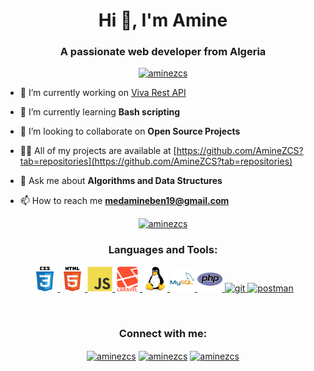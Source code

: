 <h1 align="center">Hi 👋, I'm Amine</h1>
<h3 align="center">A passionate web developer from Algeria</h3>


<p align="center"> <a href="https://github.com/ryo-ma/github-profile-trophy"><img src="https://github-profile-trophy.vercel.app/?username=aminezcs" alt="aminezcs" /></a> </p>



- 🔭 I’m currently working on [Viva Rest API](https://github.com/AmineZCS/ntic-viva/)

- 🌱 I’m currently learning **Bash scripting**

- 👯 I’m looking to collaborate on **Open Source Projects**

- 👨‍💻 All of my projects are available at [https://github.com/AmineZCS?tab=repositories](https://github.com/AmineZCS?tab=repositories)

- 💬 Ask me about **Algorithms and Data Structures**

- 📫 How to reach me **medamineben19@gmail.com**
<p align="center"> <a href="https://twitter.com/aminezcs" target="blank"><img src="https://img.shields.io/twitter/follow/aminezcs?logo=twitter&style=for-the-badge" alt="aminezcs" /></a> </p>


<h3 align="center">Languages and Tools:</h3>
<p align="center"> <a href="https://www.w3schools.com/css/" target="_blank" rel="noreferrer"> <img src="https://raw.githubusercontent.com/devicons/devicon/master/icons/css3/css3-original-wordmark.svg" alt="css3" width="40" height="40"/> </a>  <a href="https://www.w3.org/html/" target="_blank" rel="noreferrer"> <img src="https://raw.githubusercontent.com/devicons/devicon/master/icons/html5/html5-original-wordmark.svg" alt="html5" width="40" height="40"/> </a> <a href="https://developer.mozilla.org/en-US/docs/Web/JavaScript" target="_blank" rel="noreferrer"> <img src="https://raw.githubusercontent.com/devicons/devicon/master/icons/javascript/javascript-original.svg" alt="javascript" width="40" height="40"/> </a> <a href="https://laravel.com/" target="_blank" rel="noreferrer"> <img src="https://raw.githubusercontent.com/devicons/devicon/master/icons/laravel/laravel-plain-wordmark.svg" alt="laravel" width="40" height="40"/> </a> <a href="https://www.linux.org/" target="_blank" rel="noreferrer"> <img src="https://raw.githubusercontent.com/devicons/devicon/master/icons/linux/linux-original.svg" alt="linux" width="40" height="40"/> </a> <a href="https://www.mysql.com/" target="_blank" rel="noreferrer"> <img src="https://raw.githubusercontent.com/devicons/devicon/master/icons/mysql/mysql-original-wordmark.svg" alt="mysql" width="40" height="40"/> </a> <a href="https://www.php.net" target="_blank" rel="noreferrer"> <img src="https://raw.githubusercontent.com/devicons/devicon/master/icons/php/php-original.svg" alt="php" width="40" height="40"/> </a> <a href="https://git-scm.com/" target="_blank" rel="noreferrer"> <img src="https://www.vectorlogo.zone/logos/git-scm/git-scm-icon.svg" alt="git" width="40" height="40"/> </a> <a href="https://postman.com" target="_blank" rel="noreferrer"> <img src="https://www.vectorlogo.zone/logos/getpostman/getpostman-icon.svg" alt="postman" width="40" height="40"/> </a> </p>
<br>
<h3 align="center">Connect with me:</h3>
<p align="center">
<a href="https://twitter.com/aminezcs" target="blank"><img align="center" src="https://raw.githubusercontent.com/rahuldkjain/github-profile-readme-generator/master/src/images/icons/Social/twitter.svg" alt="aminezcs" height="30" width="40" /></a>
<a href="https://linkedin.com/in/aminezcs" target="blank"><img align="center" src="https://raw.githubusercontent.com/rahuldkjain/github-profile-readme-generator/master/src/images/icons/Social/linked-in-alt.svg" alt="aminezcs" height="30" width="40" /></a>
<a href="https://fb.com/aminezcs" target="blank"><img align="center" src="https://raw.githubusercontent.com/rahuldkjain/github-profile-readme-generator/master/src/images/icons/Social/facebook.svg" alt="aminezcs" height="30" width="40" /></a>
</p>
<br>
<!--
<p align="center"> <img src="https://komarev.com/ghpvc/?username=aminezcs&label=Profile%20views&color=0e75b6&style=flat" alt="aminezcs" /> </p>
<p align="center"> <img align="center" src="https://github-readme-stats.vercel.app/api/top-langs?username=aminezcs&show_icons=true&locale=en&layout=compact" alt="aminezcs" /></p>
<br>
<p align="center">&nbsp;<img align="center" src="https://github-readme-stats.vercel.app/api?username=aminezcs&show_icons=true&locale=en" alt="aminezcs" /></p>/-->
